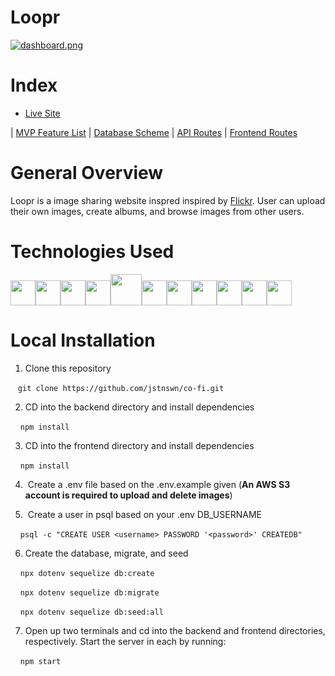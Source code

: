 # Loopr



[![dashboard.png](https://i.postimg.cc/tg6Dd8rZ/Screen-Shot-2022-02-13-at-10-02-48-PM.png)](https://postimg.cc/cKsQ0kG0)

# Index

* [Live Site](https://loopr.herokuapp.com/dashboard/photostream)

 | [MVP Feature List](https://github.com/jstnswn/Loopr/wiki/MVP-Feature-List) | [Database Scheme](https://github.com/jstnswn/Loopr/wiki/Database-Schema) | [API Routes](https://github.com/jstnswn/Loopr/wiki/API-Routes) | [Frontend Routes](https://github.com/jstnswn/Loopr/wiki/Frontend-Routes)

# General Overview

Loopr is a image sharing website inspred inspired by [Flickr](https://www.flickr.com/). User can upload their own images, create albums, and browse images from other users.  

# Technologies Used

<img  src="https://cdn.jsdelivr.net/gh/devicons/devicon/icons/javascript/javascript-original.svg"  height=40/><img src="https://cdn.jsdelivr.net/gh/devicons/devicon/icons/react/react-original.svg" height=40/><img src="https://cdn.jsdelivr.net/gh/devicons/devicon/icons/redux/redux-original.svg" height=40/><img src="https://cdn.jsdelivr.net/gh/devicons/devicon/icons/nodejs/nodejs-plain-wordmark.svg" height=40/><img src="https://cdn.jsdelivr.net/gh/devicons/devicon/icons/express/express-original-wordmark.svg" height=50/><img  src="https://cdn.jsdelivr.net/gh/devicons/devicon/icons/postgresql/postgresql-original.svg"  height=40/><img  src="https://cdn.jsdelivr.net/gh/devicons/devicon/icons/sequelize/sequelize-original.svg"  height=40/><img  src="https://cdn.jsdelivr.net/gh/devicons/devicon/icons/css3/css3-original.svg"  height=40/><img  src="https://cdn.jsdelivr.net/gh/devicons/devicon/icons/html5/html5-original.svg"  height=40/><img  src="https://cdn.jsdelivr.net/gh/devicons/devicon/icons/git/git-original.svg"  height=40/><img  src="https://cdn.jsdelivr.net/gh/devicons/devicon/icons/vscode/vscode-original.svg"  height=40/>


# Local Installation

1. Clone this repository

   ```git clone https://github.com/jstnswn/co-fi.git```

2. CD into the backend directory and install dependencies

    ```npm install```

3. CD into the frontend directory and install dependencies

    ```npm install```

4.  Create a .env file based on the .env.example given (**An AWS S3 account is required to upload and delete images**)

5.  Create a user in psql based on your .env DB_USERNAME

    ```psql -c "CREATE USER <username> PASSWORD '<password>' CREATEDB"```

6. Create the database, migrate, and seed

    ```npx dotenv sequelize db:create```

    ```npx dotenv sequelize db:migrate```

    ```npx dotenv sequelize db:seed:all```

7. Open up two terminals and cd into the backend and frontend directories, respectively. Start the server in each by running:

    ```npm start```
    

